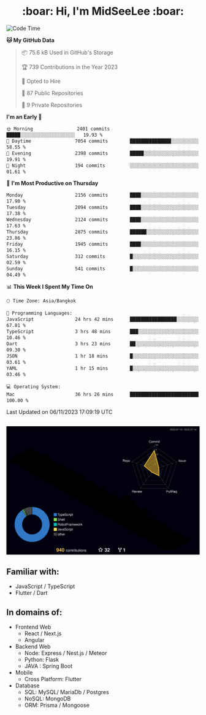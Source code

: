 <h1 align="center"> :boar: Hi, I'm MidSeeLee :boar:</h1>
 
<!--START_SECTION:waka-->
![Code Time](http://img.shields.io/badge/Code%20Time-1%2C093%20hrs%2027%20mins-blue)

**🐱 My GitHub Data** 

> 📦 75.6 kB Used in GitHub's Storage 
 > 
> 🏆 739 Contributions in the Year 2023
 > 
> 💼 Opted to Hire
 > 
> 📜 87 Public Repositories 
 > 
> 🔑 9 Private Repositories 
 > 
**I'm an Early 🐤** 

```text
🌞 Morning                2401 commits        █████░░░░░░░░░░░░░░░░░░░░   19.93 % 
🌆 Daytime                7054 commits        ███████████████░░░░░░░░░░   58.55 % 
🌃 Evening                2398 commits        █████░░░░░░░░░░░░░░░░░░░░   19.91 % 
🌙 Night                  194 commits         ░░░░░░░░░░░░░░░░░░░░░░░░░   01.61 % 
```
📅 **I'm Most Productive on Thursday** 

```text
Monday                   2156 commits        ████░░░░░░░░░░░░░░░░░░░░░   17.90 % 
Tuesday                  2094 commits        ████░░░░░░░░░░░░░░░░░░░░░   17.38 % 
Wednesday                2124 commits        ████░░░░░░░░░░░░░░░░░░░░░   17.63 % 
Thursday                 2875 commits        ██████░░░░░░░░░░░░░░░░░░░   23.86 % 
Friday                   1945 commits        ████░░░░░░░░░░░░░░░░░░░░░   16.15 % 
Saturday                 312 commits         █░░░░░░░░░░░░░░░░░░░░░░░░   02.59 % 
Sunday                   541 commits         █░░░░░░░░░░░░░░░░░░░░░░░░   04.49 % 
```


📊 **This Week I Spent My Time On** 

```text
🕑︎ Time Zone: Asia/Bangkok

💬 Programming Languages: 
JavaScript               24 hrs 42 mins      █████████████████░░░░░░░░   67.81 % 
TypeScript               3 hrs 48 mins       ███░░░░░░░░░░░░░░░░░░░░░░   10.46 % 
Dart                     3 hrs 23 mins       ██░░░░░░░░░░░░░░░░░░░░░░░   09.30 % 
JSON                     1 hr 18 mins        █░░░░░░░░░░░░░░░░░░░░░░░░   03.61 % 
YAML                     1 hr 15 mins        █░░░░░░░░░░░░░░░░░░░░░░░░   03.46 % 

💻 Operating System: 
Mac                      36 hrs 26 mins      █████████████████████████   100.00 % 
```


 Last Updated on 06/11/2023 17:09:19 UTC
<!--END_SECTION:waka-->

##

![](./profile-3d-contrib/profile-night-rainbow.svg)

## Familiar with:
- JavaScript / TypeScript
- Flutter / Dart

## In domains of:
- Frontend Web
  - React / Next.js
  - Angular
- Backend Web
  - Node: Express / Nest.js / Meteor
  - Python: Flask
  - JAVA : Spring Boot
- Mobile
  - Cross Platform: Flutter
- Database
  - SQL: MySQL/ MariaDb / Postgres
  - NoSQL: MongoDB
  - ORM: Prisma / Mongoose
